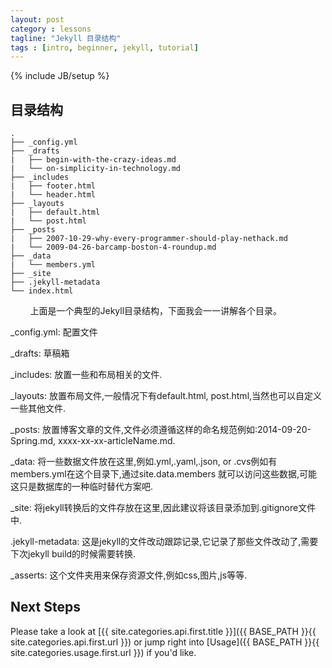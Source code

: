 ```yaml
---
layout: post
category : lessons
tagline: "Jekyll 目录结构"
tags : [intro, beginner, jekyll, tutorial]
---
```

{% include JB/setup %}

## 目录结构  

```
.
├── _config.yml
├── _drafts
|   ├── begin-with-the-crazy-ideas.md
|   └── on-simplicity-in-technology.md
├── _includes
|   ├── footer.html
|   └── header.html
├── _layouts
|   ├── default.html
|   └── post.html
├── _posts
|   ├── 2007-10-29-why-every-programmer-should-play-nethack.md
|   └── 2009-04-26-barcamp-boston-4-roundup.md
├── _data
|   └── members.yml
├── _site
├── .jekyll-metadata
└── index.html
```  

&#160; &#160; &#160; &#160; 上面是一个典型的Jekyll目录结构，下面我会一一讲解各个目录。  

_config.yml: 配置文件  

_drafts: 草稿箱  

_includes: 放置一些和布局相关的文件.  

_layouts:  放置布局文件,一般情况下有default.html, post.html,当然也可以自定义一些其他文件.  

_posts: 放置博客文章的文件,文件必须遵循这样的命名规范例如:2014-09-20-Spring.md, xxxx-xx-xx-articleName.md.  

_data: 将一些数据文件放在这里,例如.yml,.yaml,.json, or .cvs例如有members.yml在这个目录下,通过site.data.members
就可以访问这些数据,可能这只是数据库的一种临时替代方案吧.  

_site: 将jekyll转换后的文件存放在这里,因此建议将该目录添加到.gitignore文件中.  

.jekyll-metadata: 这是jekyll的文件改动跟踪记录,它记录了那些文件改动了,需要下次jekyll build的时候需要转换.  

_asserts: 这个文件夹用来保存资源文件,例如css,图片,js等等.  


## Next Steps

Please take a look at [{{ site.categories.api.first.title }}]({{ BASE_PATH }}{{ site.categories.api.first.url }})
or jump right into [Usage]({{ BASE_PATH }}{{ site.categories.usage.first.url }}) if you'd like.
